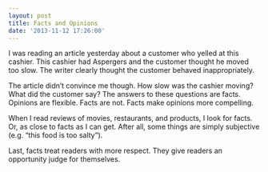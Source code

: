 ```yaml
---
layout: post
title: Facts and Opinions
date: '2013-11-12 17:26:00'
---
```


I was reading an article yesterday about a customer who yelled at this cashier. This cashier had Aspergers and the customer thought he moved too slow. The writer clearly thought the customer behaved inappropriately.

The article didn’t convince me though. How slow was the cashier moving? What did the customer say? The answers to these questions are facts. Opinions are flexible. Facts are not. Facts make opinions more compelling.

When I read reviews of movies, restaurants, and products, I look for facts. Or, as close to facts as I can get. After all, some things are simply subjective (e.g. “this food is too salty”).

Last, facts treat readers with more respect. They give readers an opportunity judge for themselves.
